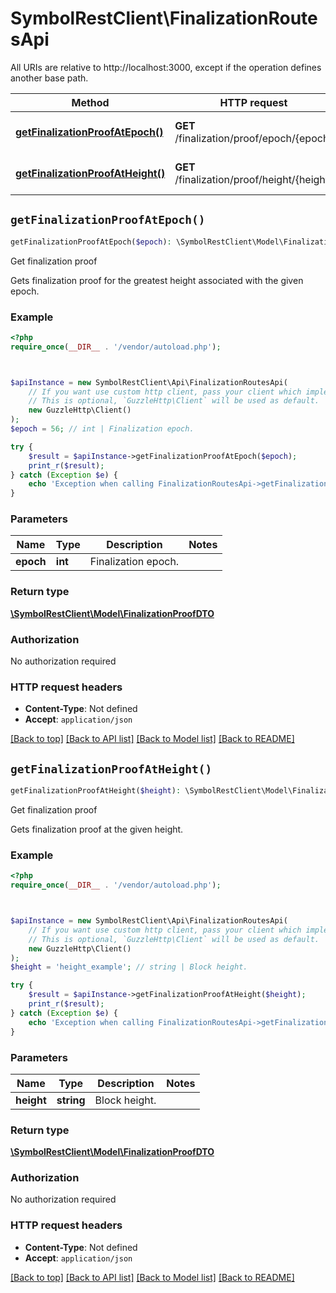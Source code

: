 # SymbolRestClient\FinalizationRoutesApi

All URIs are relative to http://localhost:3000, except if the operation defines another base path.

| Method | HTTP request | Description |
| ------------- | ------------- | ------------- |
| [**getFinalizationProofAtEpoch()**](FinalizationRoutesApi.md#getFinalizationProofAtEpoch) | **GET** /finalization/proof/epoch/{epoch} | Get finalization proof |
| [**getFinalizationProofAtHeight()**](FinalizationRoutesApi.md#getFinalizationProofAtHeight) | **GET** /finalization/proof/height/{height} | Get finalization proof |


## `getFinalizationProofAtEpoch()`

```php
getFinalizationProofAtEpoch($epoch): \SymbolRestClient\Model\FinalizationProofDTO
```

Get finalization proof

Gets finalization proof for the greatest height associated with the given epoch.

### Example

```php
<?php
require_once(__DIR__ . '/vendor/autoload.php');



$apiInstance = new SymbolRestClient\Api\FinalizationRoutesApi(
    // If you want use custom http client, pass your client which implements `GuzzleHttp\ClientInterface`.
    // This is optional, `GuzzleHttp\Client` will be used as default.
    new GuzzleHttp\Client()
);
$epoch = 56; // int | Finalization epoch.

try {
    $result = $apiInstance->getFinalizationProofAtEpoch($epoch);
    print_r($result);
} catch (Exception $e) {
    echo 'Exception when calling FinalizationRoutesApi->getFinalizationProofAtEpoch: ', $e->getMessage(), PHP_EOL;
}
```

### Parameters

| Name | Type | Description  | Notes |
| ------------- | ------------- | ------------- | ------------- |
| **epoch** | **int**| Finalization epoch. | |

### Return type

[**\SymbolRestClient\Model\FinalizationProofDTO**](../Model/FinalizationProofDTO.md)

### Authorization

No authorization required

### HTTP request headers

- **Content-Type**: Not defined
- **Accept**: `application/json`

[[Back to top]](#) [[Back to API list]](../../README.md#endpoints)
[[Back to Model list]](../../README.md#models)
[[Back to README]](../../README.md)

## `getFinalizationProofAtHeight()`

```php
getFinalizationProofAtHeight($height): \SymbolRestClient\Model\FinalizationProofDTO
```

Get finalization proof

Gets finalization proof at the given height.

### Example

```php
<?php
require_once(__DIR__ . '/vendor/autoload.php');



$apiInstance = new SymbolRestClient\Api\FinalizationRoutesApi(
    // If you want use custom http client, pass your client which implements `GuzzleHttp\ClientInterface`.
    // This is optional, `GuzzleHttp\Client` will be used as default.
    new GuzzleHttp\Client()
);
$height = 'height_example'; // string | Block height.

try {
    $result = $apiInstance->getFinalizationProofAtHeight($height);
    print_r($result);
} catch (Exception $e) {
    echo 'Exception when calling FinalizationRoutesApi->getFinalizationProofAtHeight: ', $e->getMessage(), PHP_EOL;
}
```

### Parameters

| Name | Type | Description  | Notes |
| ------------- | ------------- | ------------- | ------------- |
| **height** | **string**| Block height. | |

### Return type

[**\SymbolRestClient\Model\FinalizationProofDTO**](../Model/FinalizationProofDTO.md)

### Authorization

No authorization required

### HTTP request headers

- **Content-Type**: Not defined
- **Accept**: `application/json`

[[Back to top]](#) [[Back to API list]](../../README.md#endpoints)
[[Back to Model list]](../../README.md#models)
[[Back to README]](../../README.md)

